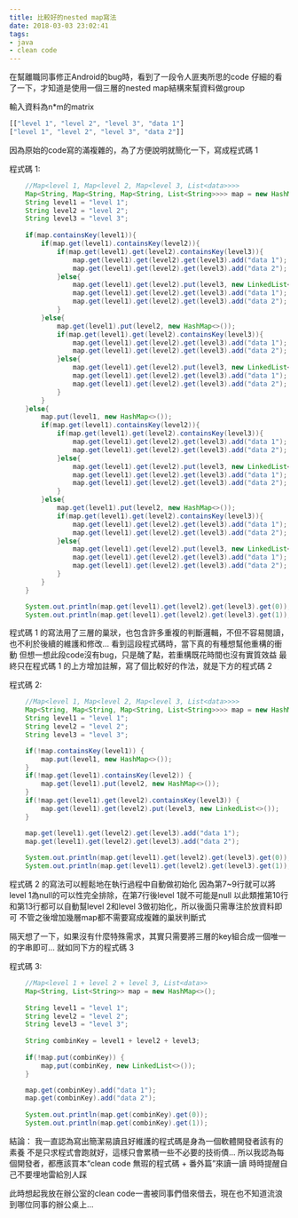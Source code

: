 ```yaml
---
title: 比較好的nested map寫法
date: 2018-03-03 23:02:41
tags:
- java
- clean code
---
```


在幫離職同事修正Android的bug時，看到了一段令人匪夷所思的code
仔細的看了一下，才知道是使用一個三層的nested map結構來幫資料做group

輸入資料為n*m的matrix
```javascript
[["level 1", "level 2", "level 3", "data 1"]
["level 1", "level 2", "level 3", "data 2"]]
```

因為原始的code寫的滿複雜的，為了方便說明就簡化一下，寫成程式碼 1

程式碼 1:
```java
    //Map<level 1, Map<level 2, Map<level 3, List<data>>>>
    Map<String, Map<String, Map<String, List<String>>>> map = new HashMap<>();
    String level1 = "level 1";
    String level2 = "level 2";
    String level3 = "level 3";
    
    if(map.containsKey(level1)){
        if(map.get(level1).containsKey(level2)){
            if(map.get(level1).get(level2).containsKey(level3)){
                map.get(level1).get(level2).get(level3).add("data 1");
                map.get(level1).get(level2).get(level3).add("data 2");
            }else{
                map.get(level1).get(level2).put(level3, new LinkedList<>());
                map.get(level1).get(level2).get(level3).add("data 1");
                map.get(level1).get(level2).get(level3).add("data 2");
            }
        }else{
            map.get(level1).put(level2, new HashMap<>());
            if(map.get(level1).get(level2).containsKey(level3)){
                map.get(level1).get(level2).get(level3).add("data 1");
                map.get(level1).get(level2).get(level3).add("data 2");
            }else{
                map.get(level1).get(level2).put(level3, new LinkedList<>());
                map.get(level1).get(level2).get(level3).add("data 1");
                map.get(level1).get(level2).get(level3).add("data 2");
            }
        }
    }else{
        map.put(level1, new HashMap<>());
        if(map.get(level1).containsKey(level2)){
            if(map.get(level1).get(level2).containsKey(level3)){
                map.get(level1).get(level2).get(level3).add("data 1");
                map.get(level1).get(level2).get(level3).add("data 2");
            }else{
                map.get(level1).get(level2).put(level3, new LinkedList<>());
                map.get(level1).get(level2).get(level3).add("data 1");
                map.get(level1).get(level2).get(level3).add("data 2");
            }
        }else{
            map.get(level1).put(level2, new HashMap<>());
            if(map.get(level1).get(level2).containsKey(level3)){
                map.get(level1).get(level2).get(level3).add("data 1");
                map.get(level1).get(level2).get(level3).add("data 2");
            }else{
                map.get(level1).get(level2).put(level3, new LinkedList<>());
                map.get(level1).get(level2).get(level3).add("data 1");
                map.get(level1).get(level2).get(level3).add("data 2");
            }
        }
    }

    System.out.println(map.get(level1).get(level2).get(level3).get(0));
    System.out.println(map.get(level1).get(level2).get(level3).get(1));
```

程式碼 1 的寫法用了三層的巢狀，也包含許多重複的判斷邏輯，不但不容易閱讀，也不利於後續的維護和修改...
看到這段程式碼時，當下真的有種想幫他重構的衝動
但想一想此段code沒有bug，只是醜了點，若重構既花時間也沒有實質效益
最終只在程式碼 1 的上方增加註解，寫了個比較好的作法，就是下方的程式碼 2

程式碼 2:
```java
    //Map<level 1, Map<level 2, Map<level 3, List<data>>>>
    Map<String, Map<String, Map<String, List<String>>>> map = new HashMap<>();
    String level1 = "level 1";
    String level2 = "level 2";
    String level3 = "level 3";

    if(!map.containsKey(level1)) {
        map.put(level1, new HashMap<>());
    }
    if(!map.get(level1).containsKey(level2)) {
        map.get(level1).put(level2, new HashMap<>());
    }
    if(!map.get(level1).get(level2).containsKey(level3)) {
        map.get(level1).get(level2).put(level3, new LinkedList<>());
    }

    map.get(level1).get(level2).get(level3).add("data 1");
    map.get(level1).get(level2).get(level3).add("data 2");
    
    System.out.println(map.get(level1).get(level2).get(level3).get(0));
    System.out.println(map.get(level1).get(level2).get(level3).get(1));
```

程式碼 2 的寫法可以輕鬆地在執行過程中自動做初始化
因為第7~9行就可以將level 1為null的可以性完全排除，在第7行後level 1就不可能是null
以此類推第10行和第13行都可以自動幫level 2和level 3做初始化，所以後面只需專注於放資料即可
不管之後增加幾層map都不需要寫成複雜的巢狀判斷式

隔天想了一下，如果沒有什麼特殊需求，其實只需要將三層的key組合成一個唯一的字串即可...
就如同下方的程式碼 3

程式碼 3:
```java
    //Map<level 1 + level 2 + level 3, List<data>>
    Map<String, List<String>> map = new HashMap<>();
    
    String level1 = "level 1";
    String level2 = "level 2";
    String level3 = "level 3";
    
    String combinKey = level1 + level2 + level3;
    
    if(!map.put(combinKey)) {
        map,put(combinKey, new LinkedList<>());
    }

    map.get(combinKey).add("data 1");
    map.get(combinKey).add("data 2");
    
    System.out.println(map.get(combinKey).get(0));
    System.out.println(map.get(combinKey).get(1));
```

結論： 
我一直認為寫出簡潔易讀且好維護的程式碼是身為一個軟體開發者該有的素養
不是只求程式會跑就好，這樣只會累積一些不必要的技術債...
所以我認為每個開發者，都應該買本“clean code 無瑕的程式碼 + 番外篇”來讀一讀
時時提醒自己不要埋地雷給別人踩

此時想起我放在辦公室的clean code一書被同事們借來借去，現在也不知道流浪到哪位同事的辦公桌上...
